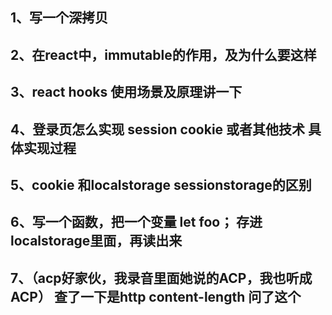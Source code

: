 ## 1、写一个深拷贝
## 2、在react中，immutable的作用，及为什么要这样
## 3、react hooks 使用场景及原理讲一下
## 4、登录页怎么实现 session cookie 或者其他技术 具体实现过程
## 5、cookie 和localstorage sessionstorage的区别 
## 6、写一个函数，把一个变量 let foo； 存进localstorage里面，再读出来
## 7、（acp好家伙，我录音里面她说的ACP，我也听成ACP） 查了一下是http  content-length 问了这个
